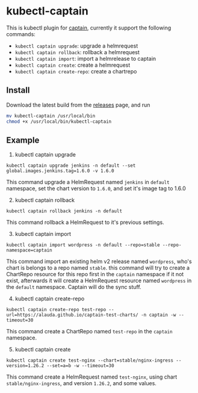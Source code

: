 # kubectl-captain


This is kubectl plugin for [captain](https://github.com/alauda/captain), currently it support the following commands:

* `kubectl captain upgrade`: upgrade a helmrequest
* `kubectl captain rollback`: rollback a helmrequest
* `kubectl captain import`: import a helmrelease to captain
* `kubectl captain create`: create a helmrequest
* `kubectl captain create-repo`: create a chartrepo


## Install

Download the latest build from the [releases](https://github.com/alauda/kubectl-captain/releases) page, and run

```bash
mv kubectl-captain /usr/local/bin
chmod +x /usr/local/bin/kubectl-captain
```

## Example

1. kubectl captain upgrade

`kubectl captain upgrade jenkins -n default --set global.images.jenkins.tag=1.6.0 -v 1.6.0`

This command upgrade a HelmRequest named `jenkins` in `default` namespace, set the chart version to `1.6.0`, and set it's image tag to 1.6.0

2. kubectl captain rollback

`kubectl captain rollback jenkins -n default`

This command rollback a HelmRequest to it's previous settings.

3. kubectl captain import 

`kubectl captain import wordpress -n default --repo=stable --repo-namespace=captain`

This command import an existing helm v2 release named `wordpress`, who's chart is belongs to a repo named `stable`. this command will try to 
create a ChartRepo resource for this repo first in the `captain` namespace if it not exist, afterwards it will create a HelmRequest resource
named `wordpress` in the `default` namespace. Captain will do the sync stuff. 

4. kubectl captain create-repo

`kubectl captain create-repo test-repo --url=https://alauda.github.io/captain-test-charts/ -n captain -w --timeout=30`

This command create a ChartRepo named `test-repo` in the `captain` namespace.


5. kubectl captain create

`kubectl captain create test-nginx --chart=stable/nginx-ingress --version=1.26.2 --set=a=b -w --timeout=30`

This command create a HelmRequest named `test-nginx`, using chart `stable/nginx-ingress`, and version `1.26.2`, and some values.

